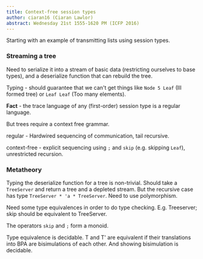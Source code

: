 ```yaml
---
title: Context-free session types
author: ciaran16 (Ciaran Lawlor)
abstract: Wednesday 21st 1555-1620 PM (ICFP 2016)
---
```


Starting with an example of transmitting lists using session types.

### Streaming a tree

Need to serialize it into a stream of basic data (restricting ourselves to base types), and a deserialize function that can rebuild the tree.

Typing - should guarantee that we can't get things like `Node 5 Leaf` (Ill formed tree) or `Leaf Leaf` (Too many elements).

**Fact** - the trace language of any (first-order) session type is a regular language.

But trees require a context free grammar.

regular - Hardwired sequencing of communication, tail recursive.

context-free - explicit sequencing using `;` and `skip` (e.g. skipping `Leaf`), unrestricted recursion.

### Metatheory

Typing the deserialize function for a tree is non-trivial. Should take a `TreeServer` and return a tree and a depleted stream. But the recursive case has type `TreeServer * 'a * TreeServer`. Need to use polymorphism.

Need some type equivalences in order to do type checking. E.g. Treeserver; skip should be equivalent to TreeServer.

The operators `skip` and `;` form a monoid.

Type equivalence is decidable. T and T' are equivalent if their translations into BPA are bisimulations of each other. And showing bisimulation is decidable.
